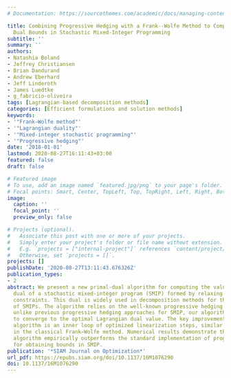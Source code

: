 ```yaml
---
# Documentation: https://sourcethemes.com/academic/docs/managing-content/

title: Combining Progressive Hedging with a Frank--Wolfe Method to Compute Lagrangian
  Dual Bounds in Stochastic Mixed-Integer Programming
subtitle: ''
summary: ''
authors:
- Natashia Boland
- Jeffrey Christiansen
- Brian Dandurand
- Andrew Eberhard
- Jeff Linderoth
- James Luedtke
- g_fabricio-oliveira
tags: [Lagrangian-based decomposition methods]
categories: [Efficient formulations and solution methods]
keywords: 
- '"Frank–Wolfe method"'
- '"Lagrangian duality"'
- '"Mixed-integer stochastic programming"'
- '"Progressive hedging"'
date: '2018-01-01'
lastmod: 2020-08-27T16:11:43+03:00
featured: false
draft: false

# Featured image
# To use, add an image named `featured.jpg/png` to your page's folder.
# Focal points: Smart, Center, TopLeft, Top, TopRight, Left, Right, BottomLeft, Bottom, BottomRight.
image:
  caption: ''
  focal_point: ''
  preview_only: false

# Projects (optional).
#   Associate this post with one or more of your projects.
#   Simply enter your project's folder or file name without extension.
#   E.g. `projects = ["internal-project"]` references `content/project/deep-learning/index.md`.
#   Otherwise, set `projects = []`.
projects: []
publishDate: '2020-08-27T13:11:43.676326Z'
publication_types:
- 2
abstract: We present a new primal-dual algorithm for computing the value of the Lagrangian
  dual of a stochastic mixed-integer program (SMIP) formed by relaxing its nonanticipativity
  constraints. This dual is widely used in decomposition methods for the solution
  of SMIPs. The algorithm relies on the well-known progressive hedging method, but
  unlike previous progressive hedging approaches for SMIP, our algorithm can be shown
  to converge to the optimal Lagrangian dual value. The key improvement in the new
  algorithm is an inner loop of optimized linearization steps, similar to those taken
  in the classical Frank–Wolfe method. Numerical results demonstrate that our new
  algorithm empirically outperforms the standard implementation of progressive hedging
  for obtaining bounds in SMIP.
publication: '*SIAM Journal on Optimization*'
url_pdf: https://epubs.siam.org/doi/10.1137/16M1076290
doi: 10.1137/16M1076290
---
```

